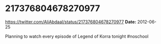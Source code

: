 # 217376804678270977
https://twitter.com/AliAbdaal/status/217376804678270977
**Date:** 2012-06-25

Planning to watch every episode of Legend of Korra tonight #noschool
